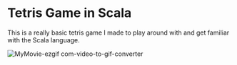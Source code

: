# Tetris Game in Scala

This is a really basic tetris game I made to play around with and get familiar with the Scala language.

![MyMovie-ezgif com-video-to-gif-converter](https://github.com/user-attachments/assets/52b569b8-46c0-4ef3-9728-b590aea43b80)
